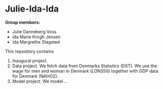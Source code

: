 # Julie-Ida-Ida

**Group members:**
- Julie Danneberg Voss
- Ida Marie Krogh Jensen
- Ida Margrethe Stagsted

This repository contains  
1. Inaugural project. 
2. Data project. We fetch data from Denmarks Statistics (DST). We use the wage for men and woman in Denmark (LONS50) together with GDP data for Denmark (NAHO2). 
3. Model project. We model ...
